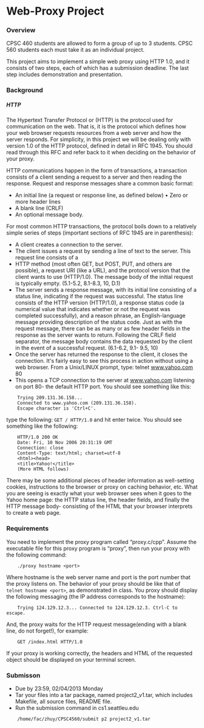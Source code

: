 # Web-Proxy Project

### Overview
CPSC 460 students are allowed to form a group of up to 3 students. CPSC 560 students each must take it as an individual project.

This project aims to implement a simple web proxy using HTTP 1.0, and it consists of two steps, each of which has a submission deadline. The last step includes demonstration and presentation.

### Background
##### HTTP
The Hypertext Transfer Protocol or (HTTP) is the protocol used for communication on the web. That is, it is the protocol which defines how your web browser requests resources from a web server and how the server responds. For simplicity, in this project we will be dealing only with version 1.0 of the HTTP protocol, defined in detail in RFC 1945. You should read through this RFC and refer back to it when deciding on the behavior of your proxy.

HTTP communications happen in the form of transactions, a transaction consists of a client sending a request to a server and then reading the response. Request and response messages share a common basic format:
* An initial line (a request or response line, as defined below) • Zero or more header lines
* A blank line (CRLF)
* An optional message body.

For most common HTTP transactions, the protocol boils down to a relatively simple series of steps (important sections of RFC 1945 are in parenthesis):
* A client creates a connection to the server.
* The client issues a request by sending a line of text to the server. This request line consists of a
* HTTP method (most often GET, but POST, PUT, and others are possible), a request URI (like a URL), and the protocol version that the client wants to use (HTTP/1.0). The message body of the initial request is typically empty. (5.1-5.2, 8.1-8.3, 10, D.1)
* The server sends a response message, with its initial line consisting of a status line, indicating if the request was successful. The status line consists of the HTTP version (HTTP/1.0), a response status code (a numerical value that indicates whether or not the request was completed successfully), and a reason phrase, an English-language message providing description of the status code. Just as with the request message, there can be as many or as few header fields in the response as the server wants to return. Following the CRLF field separator, the message body contains the data requested by the client in the event of a successful request. (6.1-6.2, 9.1- 9.5, 10)
* Once the server has returned the response to the client, it closes the connection. It's fairly easy to see this process in action without using a web browser. From a Unix/LINUX prompt, type: telnet www.yahoo.com 80
* This opens a TCP connection to the server at www.yahoo.com listening on port 80- the default HTTP port. You should see something like this:
```
    Trying 209.131.36.158...
    Connected to www.yahoo.com (209.131.36.158).
    Escape character is 'Ctrl+C'.
```
type the following: `GET / HTTP/1.0` and hit enter twice. You should see something like the following:
```
    HTTP/1.0 200 OK
    Date: Fri, 10 Nov 2006 20:31:19 GMT
    Connection: close
    Content-Type: text/html; charset=utf-8
    <html><head>
    <title>Yahoo!</title>
    (More HTML follows)
```

There may be some additional pieces of header information as well-setting cookies, instructions to the browser or proxy on caching behavior, etc. What you are seeing is exactly what your web browser sees when it goes to the Yahoo home page: the HTTP status line, the header fields, and finally the HTTP message body- consisting of the HTML that your browser interprets to create a web page.

### Requirements
You need to implement the proxy program called “proxy.c/cpp”. Assume the executable file for this proxy program is “proxy”, then run your proxy with the following command:
```
    ./proxy hostname <port>
```
Where hostname is the web server name and port is the port number that the proxy listens on. The behavior of your proxy should be like that of `telnet hostname <port>`, as demonstrated in class. You proxy should display the following messaging (the IP address corresponds to the hostname):
```
    Trying 124.129.12.3... Connected to 124.129.12.3. Ctrl-C to escape.
```
And, the proxy waits for the HTTP request message(ending with a blank line, do not forget!), for example:
```
    GET /index.html HTTP/1.0
```
If your proxy is working correctly, the headers and HTML of the requested object should be displayed on your terminal screen.

### Submisson
* Due by 23:59, 02/04/2013 Monday
* Tar your files into a tar package, named project2_v1.tar, which includes Makefile, all source files, README file.
* Run the submission command in cs1.seattleu.edu
```
    /home/fac/zhuy/CPSC4560/submit p2 project2_v1.tar
```